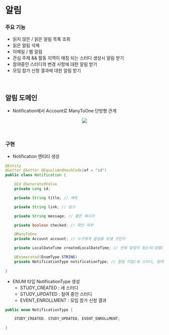 # 알림

### 주요 기능
- 읽지 않은 / 읽은 알림 목록 조회 
- 읽은 알림 삭제
- 이메일 / 웹 알림
- 관심 주제 && 활동 지역이 매칭 되는 스터디 생성시 알림 받기
- 참여중인 스터디의 변경 사항에 대한 알림 받기
- 모임 참가 신청 결과에 대한 알림 받기
<br>

## 알림 도메인
- Notification에서 Account로 ManyToOne 단방형 관계
<p align="center"><img src = "https://github.com/qlalzl9/TIL/blob/master/Spring_SpringBoot/img/notification_1.jpg"></p>

<br>

### 구현
- Notification 엔티티 생성
```java
@Entity
@Getter @Setter @EqualsAndHashCode(of = "id")
public class Notification {

    @Id @GeneratedValue
    private Long id;

    private String title; // 제목

    private String link; // 링크

    private String message; // 짧은 메시지

    private boolean checked; // 확인 여부

    @ManyToOne
    private Account account; // 누구에게 알림을 보낼 것인지

    private LocalDateTime createdLocalDateTime; // 언제 알림이 왔는지(정렬)

    @Enumerated(EnumType.STRING)
    private NotificationType notificationType; // 알림 타입(새 스터디, 참여 중인 스터디, 모임 참가 신청 결과)
    
}
```
- ENUM 타입 NotificationType 생성
    * STUDY_CREATED : 새 스터디
    * STUDY_UPDATED : 참여 중인 스터디
    * EVENT_ENROLLMENT : 모임 참가 신청 결과 
```java
public enum NotificationType {

    STUDY_CREATED, STUDY_UPDATED, EVENT_ENROLLMENT;

}
```